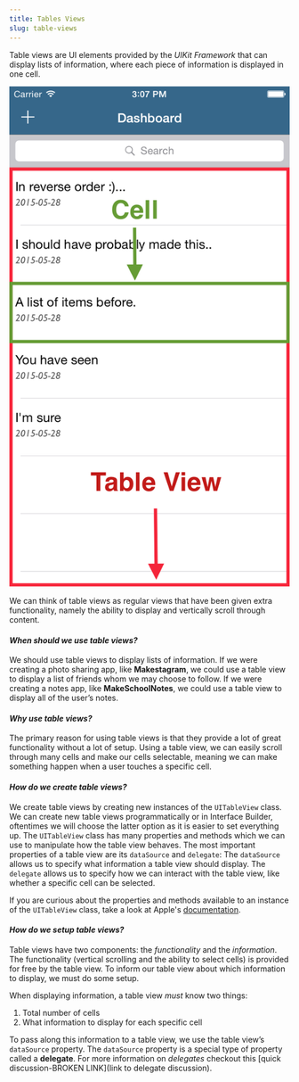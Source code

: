 ```yaml
---
title: Tables Views
slug: table-views 
---
```


Table views are UI elements provided by the *UIKit Framework* that can display lists of information, where each piece of information is displayed in one cell.

![Table view vs cell image](./images/tableview-vs-cell.png)

We can think of table views as regular views that have been given extra functionality, namely the ability to display and vertically scroll through content.

#### *When should we use table views?*

We should use table views to display lists of information. If we were creating a photo sharing app, like **Makestagram**, we could use a table view to display a list of friends whom we may choose to follow. If we were creating a notes app, like **MakeSchoolNotes**, we could use a table view to display all of the user’s notes.

#### *Why use table views?*

The primary reason for using table views is that they provide a lot of great functionality without a lot of setup. Using a table view, we can easily scroll through many cells and make our cells selectable, meaning we can make something happen when a user touches a specific cell.

#### *How do we create table views?*

We create table views by creating new instances of the `UITableView` class. We can create new table views programmatically or in Interface Builder, oftentimes we will choose the latter option as it is easier to set everything up. The `UITableView` class has many properties and methods which we can use to manipulate how the table view behaves. The most important properties of a table view are its `dataSource` and `delegate`: The `dataSource` allows us to specify what information a table view should display. The `delegate` allows us to specify how we can interact with the table view, like whether a specific cell can be selected.

If you are curious about the properties and methods available to an instance of the `UITableView` class, take a look at Apple's [documentation](https://developer.apple.com/library/ios/documentation/UIKit/Reference/UITableView_Class/).

#### *How do we setup table views?*

Table views have two components: the *functionality* and the *information*. The functionality (vertical scrolling and the ability to select cells) is provided for free by the table view. To inform our table view about which information to display, we must do some setup.

When displaying information, a table view *must* know two things:

1. Total number of cells
2. What information to display for each specific cell

To pass along this information to a table view, we use the table view’s `dataSource` property. The `dataSource` property is a special type of property called a **delegate**. For more information on *delegates* checkout this [quick discussion-BROKEN LINK](link to delegate discussion).
